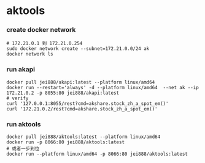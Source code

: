 # aktools
### create docker network
```shell
# 172.21.0.1 到 172.21.0.254
sudo docker network create --subnet=172.21.0.0/24 ak
docker network ls
```

### run akapi
```shell
docker pull jei888/akapi:latest --platform linux/amd64
docker run --restart='always' -d --platform linux/amd64  --net ak --ip 172.21.0.2 -p 8055:80 jei888/akapi:latest 
# verify
curl '127.0.0.1:8055/rest?cmd=akshare.stock_zh_a_spot_em()'
curl '172.21.0.2/rest?cmd=akshare.stock_zh_a_spot_em()'
```

### run aktools
```shell
docker pull jei888/aktools:latest --platform linux/amd64
docker run -p 8066:80 jei888/aktools:latest 
# 或者一步到位
docker run --platform linux/amd64 -p 8066:80 jei888/aktools:latest 
```